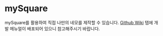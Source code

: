 # mySquare
mySquare를 활용하여 직접 나만의 네모를 제작할 수 있습니다.
[Github Wiki](https://github.com/moonxibot/mySquare/wiki) 탭에 개발 메뉴얼이 배포되어 있으니 참고해주시기 바랍니다.
